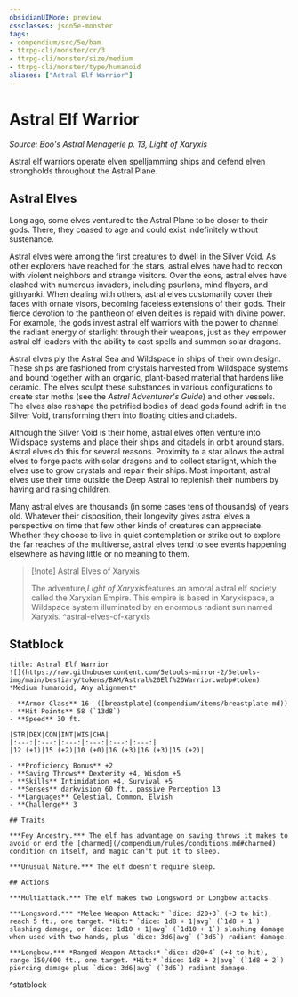 ```yaml
---
obsidianUIMode: preview
cssclasses: json5e-monster
tags:
- compendium/src/5e/bam
- ttrpg-cli/monster/cr/3
- ttrpg-cli/monster/size/medium
- ttrpg-cli/monster/type/humanoid
aliases: ["Astral Elf Warrior"]
---
```

# Astral Elf Warrior
*Source: Boo's Astral Menagerie p. 13, Light of Xaryxis*  

Astral elf warriors operate elven spelljamming ships and defend elven strongholds throughout the Astral Plane.

## Astral Elves

Long ago, some elves ventured to the Astral Plane to be closer to their gods. There, they ceased to age and could exist indefinitely without sustenance.

Astral elves were among the first creatures to dwell in the Silver Void. As other explorers have reached for the stars, astral elves have had to reckon with violent neighbors and strange visitors. Over the eons, astral elves have clashed with numerous invaders, including psurlons, mind flayers, and githyanki. When dealing with others, astral elves customarily cover their faces with ornate visors, becoming faceless extensions of their gods. Their fierce devotion to the pantheon of elven deities is repaid with divine power. For example, the gods invest astral elf warriors with the power to channel the radiant energy of starlight through their weapons, just as they empower astral elf leaders with the ability to cast spells and summon solar dragons.

Astral elves ply the Astral Sea and Wildspace in ships of their own design. These ships are fashioned from crystals harvested from Wildspace systems and bound together with an organic, plant-based material that hardens like ceramic. The elves sculpt these substances in various configurations to create star moths (see the *Astral Adventurer's Guide*) and other vessels. The elves also reshape the petrified bodies of dead gods found adrift in the Silver Void, transforming them into floating cities and citadels.

Although the Silver Void is their home, astral elves often venture into Wildspace systems and place their ships and citadels in orbit around stars. Astral elves do this for several reasons. Proximity to a star allows the astral elves to forge pacts with solar dragons and to collect starlight, which the elves use to grow crystals and repair their ships. Most important, astral elves use their time outside the Deep Astral to replenish their numbers by having and raising children.

Many astral elves are thousands (in some cases tens of thousands) of years old. Whatever their disposition, their longevity gives astral elves a perspective on time that few other kinds of creatures can appreciate. Whether they choose to live in quiet contemplation or strike out to explore the far reaches of the multiverse, astral elves tend to see events happening elsewhere as having little or no meaning to them.

> [!note] Astral Elves of Xaryxis
> 
> The adventure,*Light of Xaryxis*features an amoral astral elf society called the Xaryxian Empire. This empire is based in Xaryxispace, a Wildspace system illuminated by an enormous radiant sun named Xaryxis.
^astral-elves-of-xaryxis

## Statblock

```ad-statblock
title: Astral Elf Warrior
![](https://raw.githubusercontent.com/5etools-mirror-2/5etools-img/main/bestiary/tokens/BAM/Astral%20Elf%20Warrior.webp#token)
*Medium humanoid, Any alignment*

- **Armor Class** 16  ([breastplate](compendium/items/breastplate.md))
- **Hit Points** 58 (`13d8`)
- **Speed** 30 ft.

|STR|DEX|CON|INT|WIS|CHA|
|:---:|:---:|:---:|:---:|:---:|:---:|
|12 (+1)|15 (+2)|10 (+0)|16 (+3)|16 (+3)|15 (+2)|

- **Proficiency Bonus** +2
- **Saving Throws** Dexterity +4, Wisdom +5
- **Skills** Intimidation +4, Survival +5
- **Senses** darkvision 60 ft., passive Perception 13
- **Languages** Celestial, Common, Elvish
- **Challenge** 3

## Traits

***Fey Ancestry.*** The elf has advantage on saving throws it makes to avoid or end the [charmed](/compendium/rules/conditions.md#charmed) condition on itself, and magic can't put it to sleep.

***Unusual Nature.*** The elf doesn't require sleep.

## Actions

***Multiattack.*** The elf makes two Longsword or Longbow attacks.

***Longsword.*** *Melee Weapon Attack:* `dice: d20+3` (+3 to hit), reach 5 ft., one target. *Hit:* `dice: 1d8 + 1|avg` (`1d8 + 1`) slashing damage, or `dice: 1d10 + 1|avg` (`1d10 + 1`) slashing damage when used with two hands, plus `dice: 3d6|avg` (`3d6`) radiant damage.

***Longbow.*** *Ranged Weapon Attack:* `dice: d20+4` (+4 to hit), range 150/600 ft., one target. *Hit:* `dice: 1d8 + 2|avg` (`1d8 + 2`) piercing damage plus `dice: 3d6|avg` (`3d6`) radiant damage.
```
^statblock